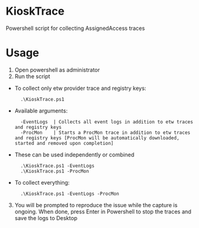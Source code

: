 # KioskTrace
Powershell script for collecting AssignedAccess traces

# Usage

1) Open powershell as administrator
2) Run the script
- To collect only etw provider trace and registry keys:

		.\KioskTrace.ps1  

- Available arguments: 
		
		-EventLogs  | Collects all event logs in addition to etw traces and registry keys
		-ProcMon    | Starts a ProcMon trace in addition to etw traces and registry keys [ProcMon will be automatically downloaded, started and removed upon completion]
		
- These can be used independently or combined
		
		.\KioskTrace.ps1 -EventLogs
		.\KioskTrace.ps1 -ProcMon	

- To collect everything:

		.\KioskTrace.ps1 -EventLogs -ProcMon
    
3) You will be prompted to reproduce the issue while the capture is ongoing. When done, press Enter in Powershell to stop the traces and save the logs to Desktop

